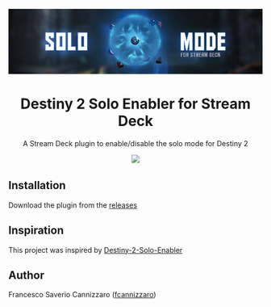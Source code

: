 <p align="center">
    <img width="600" src="https://github.com/fcannizzaro/com.destiny.solo.enabler/blob/main/media/header.png?raw=true">
</p>
<h1 align="center">Destiny 2 Solo Enabler for Stream Deck</h1>
<p align="center">A Stream Deck plugin to enable/disable the solo mode for Destiny 2</p>
<p align="center">
    <img src="https://github.com/fcannizzaro/com.destiny.solo.enabler/actions/workflows/publish-plugin-package.yaml/badge.svg">
 </p>

## Installation

Download the plugin from the [releases](https://github.com/fcannizzaro/com.destiny.solo.enabler/releases/latest)
<!--
 or from below:
[comment]: <>  [![download](https://github.com/fcannizzaro/com.destiny.solo.enabler/blob/main/media/download.png?raw=true)](https://apps.elgato.com/plugins/com.destiny.solo.enabler)
-->

## Inspiration

This project was inspired by [Destiny-2-Solo-Enabler](https://github.com/DrNoLife/Destiny-2-Solo-Enabler)

## Author

Francesco Saverio Cannizzaro ([fcannizzaro](https://github.com/fcannizzaro))
